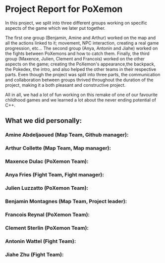 # Project Report for PoXemon

  In this project, we split into three different groups working on specific aspects of the game which we later put together.

  The first one group (Benjamin, Amine and Arthur) worked on the map and all the actions linked to it; movement, NPC interaction, creating a real game progression, etc... The second group (Anya, Antonin and Jiahe) worked on the fights between PoXemons and how to catch them. Finally, the third group (Maxence, Julien, Clement and Francois) worked  on the other aspects on the game; creating the PoXemon's appearance,the backpack, the Pokedex, the intro, and also helped the other teams in their respective parts. Even though the project was split into three parts, the communication and collaboration between groups thrived throughout the duration of the project, making it a both pleasant and constructive project. 
  
  All in all, we had a lot of fun working on this remake of one of our favourite childhood games and we learned a lot about the never ending potential of C++.

## What we did personally:

### Amine Abdeljaoued (Map Team, Github manager):

### Arthur Collette (Map Team, Map manager):

### Maxence Dulac (PoXemon Team):

### Anya Fries (Fight Team, Fight manager):

### Julien Luzzatto (PoXemon Team):

### Benjamin Montagnes (Map Team, Project leader):

### Francois Reynal (PoXemon Team):

### Clement Sterlin (PoXemon Team):

### Antonin Wattel (Fight Team):

### Jiahe Zhu (Fight Team):
